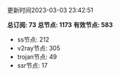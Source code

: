 更新时间2023-03-03 23:42:51

**总订阅: 73**
**总节点: 1173**
**有效节点: 583**
- ss节点: 212
- v2ray节点: 305
- trojan节点: 49
- ssr节点: 17

